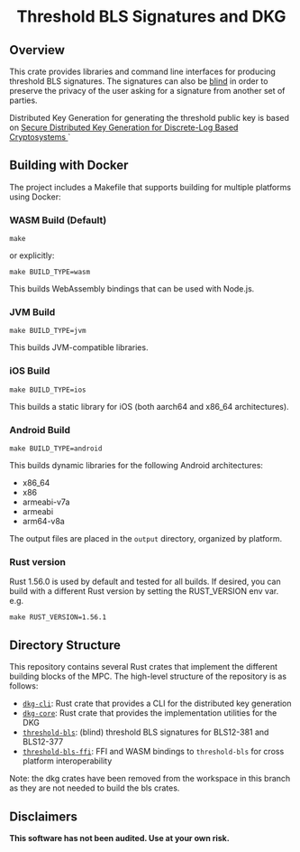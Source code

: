 <h1 align="center">Threshold BLS Signatures and DKG</h1>

## Overview

This crate provides libraries and command line interfaces for producing threshold BLS signatures. The signatures can also be [blind](https://en.wikipedia.org/wiki/Blind_signature) in order to preserve the privacy of the user asking for a signature from another set of parties. 

Distributed Key Generation for generating the threshold public key is based on [Secure Distributed Key Generation for Discrete-Log Based Cryptosystems
](https://link.springer.com/article/10.1007/s00145-006-0347-3)`

## Building with Docker

The project includes a Makefile that supports building for multiple platforms using Docker:

### WASM Build (Default)
```
make
```
or explicitly:
```
make BUILD_TYPE=wasm
```
This builds WebAssembly bindings that can be used with Node.js.

### JVM Build
```
make BUILD_TYPE=jvm
```
This builds JVM-compatible libraries.

### iOS Build
```
make BUILD_TYPE=ios
```
This builds a static library for iOS (both aarch64 and x86_64 architectures).

### Android Build
```
make BUILD_TYPE=android
```
This builds dynamic libraries for the following Android architectures:
- x86_64
- x86
- armeabi-v7a
- armeabi
- arm64-v8a

The output files are placed in the `output` directory, organized by platform.

### Rust version

Rust 1.56.0 is used by default and tested for all builds. If desired, you can build with a different Rust version by setting the RUST_VERSION env var.
e.g.
``` 
make RUST_VERSION=1.56.1
```

## Directory Structure

This repository contains several Rust crates that implement the different building blocks of the MPC. The high-level structure of the repository is as follows:

- [`dkg-cli`](crates/dkg-cli): Rust crate that provides a CLI for the distributed key generation
- [`dkg-core`](crates/dkg-core): Rust crate that provides the implementation utilities for the DKG
- [`threshold-bls`](crates/threshold-bls): (blind) threshold BLS signatures for BLS12-381 and BLS12-377
- [`threshold-bls-ffi`](crates/threshold-bls-ffi): FFI and WASM bindings to `threshold-bls` for cross platform interoperability

Note: the dkg crates have been removed from the workspace in this branch as they are not needed to build the bls crates.


## Disclaimers

**This software has not been audited. Use at your own risk.**
